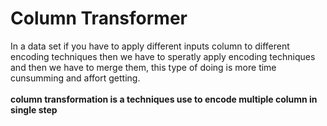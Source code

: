 <h1>Column Transformer</h1>
<p>
  In a data set if you have to apply different inputs column to different encoding techniques then we have to speratly apply encoding techniques and then we have to merge them, this type of doing is more time cunsumming and affort getting.
  <br>
  <br>
  <b>column transformation is a techniques use to encode multiple column in single step</b>
</p>

